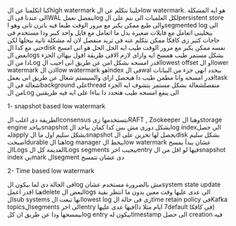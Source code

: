 
كنا اتكلمنا عن الhigh watermark خلينا نتكلم عن الlow watermark.
هو ايه المشكلة الى عندنا فى الWAL بنفضل نعملlog لكل العلميات الى بتم على الpersistent store والى طبع ممكن يكبر مع مرور الوقت طبعا فيه باترن تانى وهو اsegmented log الى بيخلينى اتعامل مع فايلات صغيرة
بدل ما اتعامل مع فايل واحد كبير ودا مستخدم فى حاجات كتير زى كافكا ممكن نتكلم عنه فى ثريد منفصل لان له مشكلة تانية بيحلها لكن حتى مع كدا الdisk نفسه ممكن يكبر مع مرور الوقت طيب ايه الحل الحل هو انى امسح بعض الlogs بشكل مستمر طيب همسح ايه وازاى لازم الاقى طريقة اقول بيهاان الجزء دا من الLog اقدر امسحه بشكل امن عن طريق انى اجيب الlowest offset او الlower watermark اذن الlow watermark هوindex فى الwal بيحدد انهى جزء من البيانات اقدر امسحه وانا مطمن طيب دا هيحصل ازاى والسيستم شغال عن طريق انى بعملtask شغالة فى الbackground علىthread منفصلشغالة بشكل مستمر بتشوف ايه الجزء من الLog الى ينفع امسحه طيب هتحدد دا بناءا على ايه فيه طريقتين

1- snapshot based low watermark

الطريقة دى اغلب الconsensus بتستخدمها زىRAFT , Zookeeper وهنا الstorage engine بياخدsnapshot بشكل دورى مش بس كدا كمان بياخد الlog indexالى حصل لهapply بشكل سليم اول ما الsnapshot يحصل لها تخزين على الdisk بشكل سليم اصبحتdurable هنا الlog manager بيحط الlow watermark عشان يبدأ يمسح الLogs القديمة كل الLogs segments بيجيب اخرentry فيها لو اقل من الsnapshot index بيmark الsegment دى عشان تتمسح

2- Time based low watermark

فى الحالة دى لما بيكون الlog مش بالضرورة مستخدم عشانsystem state update هنا اقدر اعملdelete لبعض الlogs الى عدى عليها وقت معين بدون ما انتظر بقية الsub systems انها تبعت الlowest log زى فى حالة الtime retain policy فىKafka topicsالsegments الى اخرentry فيها عدى عليها(7 ايام مثلا داdefault فى كافكا) بيمسحها ودا عن طريق ان كلlog entry بيكون لهtimestamp الى حصل creation فيه
